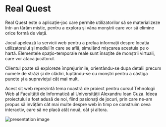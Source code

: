 # Real Quest

Real Quest este o aplicație-joc care permite utilizatorilor să se materializeze într-un tărâm mistic, pentru a explora și vâna monștrii care vor să elimine orice formă de viață.

Jocul apelează la servicii web pentru a prelua informații despre locația utilizatorului și mediul în care se află, simulând mișcarea acestuia pe o hartă. Elementele spațio-temporale reale sunt însoțite de monștrii virtuali, care vor ataca jucătorul.

Clientul poate să exploreze împrejurimile, orientându-se dupa detalii precum numele de străzi și de clădiri, luptându-se cu monștri pentru a câstiga puncte și a supraviețui cât mai mult.

Acest sit web reprezintă tema noastră de proiect pentru cursul Tehnologii Web al Facultății de Informatică al Universității Alexandru Ioan Cuza. Ideea proiectului a fost adusă de noi, fiind pasionați de jocuri, prin care ne-am propus să invățăm cât mai multe despre web în timp ce construim ceva interactiv, care să ne placă atât nouă, cât și altora.

![presentation image](https://firststef.tools/sprites/multi.png "Presentation Image")
